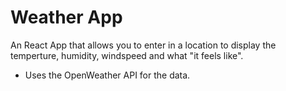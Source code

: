 # Weather App
An  React App that allows you to enter in a location to display the temperture, humidity, windspeed and what "it feels like".
- Uses the OpenWeather API for the data.
